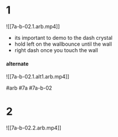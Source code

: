 # 1

![[7a-b-02.1.arb.mp4]]
- its important to demo to the dash crystal
- hold left on the wallbounce until the wall
- right dash once you touch the wall

#### alternate
![[7a-b-02.1.alt1.arb.mp4]]

#arb #7a #7a-b-02


# 2
![[7a-b-02.2.arb.mp4]]

